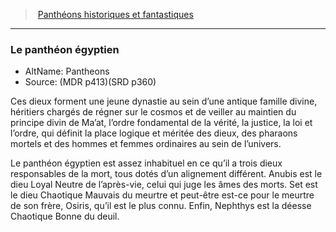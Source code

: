 ﻿---
!GenericItem
Name: Le panthéon égyptien
Id: pantheons_hd.md#le-panthéon-égyptien
ParentLink: pantheons_hd.md#panthéons-historiques-et-fantastiques
ParentName: Panthéons historiques et fantastiques
NameLevel: 3
AltName: 'Pantheons '
Source: (MDR p413)(SRD p360)
Attributes: {}
---
> [Panthéons historiques et fantastiques](hd_pantheons.md)

---

### Le panthéon égyptien

- AltName: Pantheons 
- Source: (MDR p413)(SRD p360)

Ces dieux forment une jeune dynastie au sein d’une antique famille divine, héritiers chargés de régner sur le cosmos et de veiller au maintien du principe divin de Ma’at, l’ordre fondamental de la vérité, la justice, la loi et l’ordre, qui définit la place logique et méritée des dieux, des pharaons mortels et des hommes et femmes ordinaires au sein de l’univers.

Le panthéon égyptien est assez inhabituel en ce qu’il a trois dieux responsables de la mort, tous dotés d’un alignement différent. Anubis est le dieu Loyal Neutre de l’après-vie, celui qui juge les âmes des morts. Set est le dieu Chaotique Mauvais du meurtre et peut-être est-ce pour le meurtre de son frère, Osiris, qu’il est le plus connu. Enfin, Nephthys est la déesse Chaotique Bonne du deuil.

